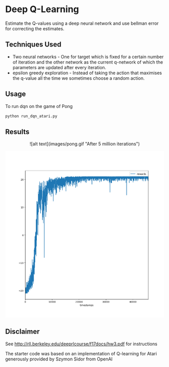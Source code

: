 # Deep Q-Learning
Estimate the Q-values using a deep neural network and use bellman error for correcting the estimates.

## Techniques Used

 - Two neural networks - One for target which is fixed for a certain number of iteration and the other network as the current q-network of which the parameters are updated after every iteration.
 - epsilon greedy exploration - Instead of taking the action that maximises the q-value all the time we sometimes choose a random action.

## Usage
To run dqn on the game of Pong

```bash
python run_dqn_atari.py
```

## Results
<p align="center">
   ![alt text](images/pong.gif "After 5 million iterations")
</p>

![alt text](images/pong_rewards.png "Pong Rewards")

 ## Disclaimer
See http://rll.berkeley.edu/deeprlcourse/f17docs/hw3.pdf for instructions

The starter code was based on an implementation of Q-learning for Atari
generously provided by Szymon Sidor from OpenAI

